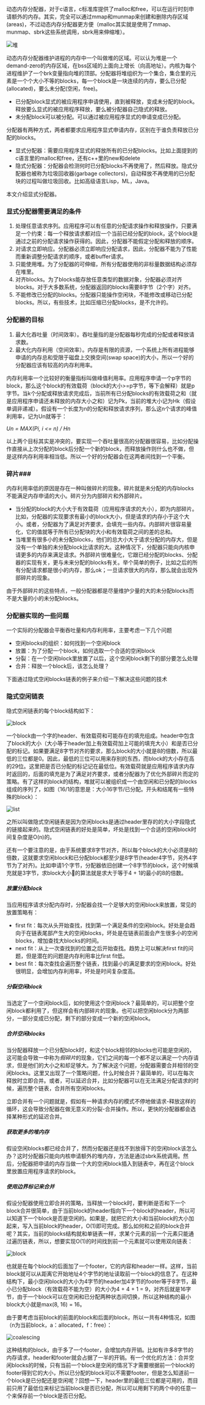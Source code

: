 动态内存分配器，对于c语言，c标准库提供了malloc和free，可以在运行时刻申请额外的内存。其实，完全可以通过mmap和munmap来创建和删除内存区域(areas)，不过动态内存分配器更方便（malloc其实就是使用了mmap、munmap、sbrk这些系统调用，sbrk用来伸缩堆）。

![堆](/assets/img/dynamic_memory_allocation/heap.png)

动态内存分配器维护进程的内存中一个叫做堆的区域。可以认为堆是一个demand-zero的内存区域，在bss区域的上面向上增长（向高地址）。内核为每个进程维护了一个brk变量指向堆的顶部。分配器将堆组织为一个集合，集合里的元素是一个个大小不等的blocks，每一个block是一块连续的内存，要么已分配(allocated)，要么未分配(空闲，free)。

* 已分配block显式的被应用程序申请使用，直到被释放，变成未分配的block。释放要么显式的被应用程序释放，要么被分配器自己隐式的释放。
* 未分配block可以被分配。可以通过被应用程序显式的申请变成已分配。

分配器有两种方式，两者都要求应用程序显式申请内存，区别在于谁负责释放已分配的blocks。

* 显式分配器：需要应用程序显式的释放所有的已分配blocks。比如上面提到的c语言里的malloc和free，还有c++里的new和delete
* 隐式分配器：分配器会检测何时已分配blocks不再使用了，然后释放。隐式分配器也被称为垃圾回收器(garbage collectors)，自动释放不再使用的已分配块的过程叫做垃圾回收。比如高级语言Lisp，ML，Java。

本文介绍显式分配器。



### 显式分配器需要满足的条件

1. 处理任意请求序列。应用程序可以有任意的分配请求操作和释放操作，只要满足一个约束：每一个释放请求都对应一个当前已经分配的block，这个block是通过之前的分配请求操作获得的。因此，分配器不能假定分配和释放的顺序。
2. 对请求立即响应。分配器必须立即响应分配请求，因此，分配器不能为了性能而重新调整分配请求的顺序，或者buffer请求。
3. 只能使用堆。为了分配器的可伸缩，所有分配器使用的非标量数据结构必须存在堆里。
4. 对齐blocks。为了blocks能存放任意类型的数据对象，分配器必须对齐blocks。对于大多数系统，分配器返回的blocks需要8字节（2个字）对齐。
5. 不能修改已分配的blocks。分配器只能操作空闲块，不能修改或移动已分配blocks。所以，有些技术，比如压缩已分配blocks，是不允许的。

### 分配器的目标

1. 最大化吞吐量（时间效率）。吞吐量指的是分配器每秒完成的分配或者释放请求数。
2. 最大化内存利用（空间效率）。内存是有限的资源，一个系统上所有进程能够申请的内存总和受限于磁盘上交换空间(swap space)的大小，所以一个好的分配器应该有较高的内存利用率。



内存利用率一个比较好的衡量指标叫做峰值利用率。应用程序申请一个p字节的block，那么这个block的有效载荷（block的大小>=p字节，等下会解释）就是p字节。当k个分配或释放请求完成后，当前所有已分配blocks的有效载荷之和（就是应用程序申请还未释放的内存大小之和）记为Pk，当前的堆大小记为Hk（假设单调非递减）。假设有一个长度为n的分配和释放请求序列，那么这n个请求的峰值利用率，记为Un就等于：

*Un = MAX(Pi, i <= n) / Hn*

以上两个目标其实是冲突的，要实现一个吞吐量很高的分配器很容易，比如分配操作直接从上次分配的block后分配一个新的block，而释放操作则什么也不做，但是这样内存利用率相当低。所以一个好的分配器会在这两者间找到一个平衡。

### 碎片###

内存利用率低的原因是存在一种叫做碎片的现象。碎片就是未分配的内存blocks不能满足内存申请的大小。碎片分为内部碎片和外部碎片。

* 当分配的block的大小大于有效载荷（应用程序请求的大小），即为内部碎片。比如，分配器的实现要求有最小的block大小，但是请求的内存小于这个大小。或者，分配器为了满足对齐要求，会填充一些内存。内部碎片很容易量化，它的值就等于所有已分配块的大小和有效载荷之间的差的总和。
* 当堆里有很多小的未分配blocks，他们的总大小大于请求分配的内存大，但是没有一个单独的未分配block比请求的大。这种情况下，分配器只能向内核申请更多的内存来满足请求。外部碎片很难量化，它跟已经分配的blocks、分配器的实现有关，更与未来分配的blocks有关。举个简单的例子，比如之后的所有分配请求都是很小的内存，那么ok；一旦请求很大的内存，那么就会出现外部碎片的现象。

由于外部碎片的这些特点，一般分配器都是尽量维护少量的大的未分配blocks而不是大量的小的未分配blocks。

### 分配器实现的一些问题 ###

一个实际的分配器会平衡吞吐量和内存利用率，主要考虑一下几个问题

* 空闲blocks的组织：如何找到一个空闲block
* 放置：为了分配一个block，如何选取一个合适的空闲block
* 分裂：在一个空闲block里放置了以后，这个空闲block剩下的部分要怎么处理
* 合并：释放一个block后，该怎么处理？

下面通过隐式空闲blocks链表的例子来介绍一下解决这些问题的技术

### 隐式空闲链表 ###

隐式空闲链表的每个block结构如下：

![block](/assets/img/dynamic_memory_allocation/implicit-free-list-block1.png)

一个block由一个字的header、有效载荷和可能存在的填充组成。header中包含了block的大小（大小等于header加上有效载荷加上可能的填充大小）和是否已分配的标记。如果要满足8字节对齐的要求，那么block的大小就是8的倍数，所以最低的三位都是0。因此，最低的三位可以用来存别的东西，而block的大小存在高的29位。这里把是否已分配的标记记在最低位。有效载荷就是应用程序请求内存时返回的，后面的填充是为了满足对齐要求，或者分配器为了优化外部碎片而定的策略。有了这样的block的结构，堆就可以被组织成一个由空闲和已分配的blocks组成的序列了，如图（16/1的意思是：大小16字节/已分配。开头和结尾有一些特殊的block）：

![list](/assets/img/dynamic_memory_allocation/implicit-free-list.png)

之所以叫做隐式空闲链表是因为空闲blocks是通过header里存的的大小字段隐式的链接起来的。隐式空闲链表的好处是简单，坏处是找到一个合适的空闲block时间复杂度是O(n)的。

还有一个要注意的是，由于系统要求8字节对齐，所以每个block的大小必须是8的倍数，这就要求空闲block和已分配block都至少是8字节(header4字节，另外4字节为了对齐)。比如申请1个字节，分配器依旧创建一个8字节的block，这个时候填充就是3字节，求block大小的算法就是求大于等于4 + 1的最小的8的倍数。

##### 放置分配block #####

当应用程序请求分配内存时，分配器会找一个足够大的空闲block来放置，常见的放置策略有：

* first fit：每次从头开始查找，找到第一个满足条件的空闲block。好处是会趋向于在链表尾部产生大的空闲blocks，坏处是在链表前面会产生很多小的空闲blocks，增加查找大blocks的时间。
* next fit：从上一次查找到的位置之后开始查找。趋势上可以解决first fit的问题，但是潜在的问题是内存利用率比first fit低。
* best fit：每次查找会遍历整个链表，找到最小的满足要求的空闲block。好处很明显，会增加内存利用率，坏处是时间复杂度高。

##### 分裂空闲block #####

当选定了一个空闲block后，如何使用这个空闲block？最简单的，可以把整个空闲block都利用了，但这样会有内部碎片的现象。也可以把空闲block分为两部分，一部分变成已分配，剩下的部分变成一个新的空闲block。

##### 合并空闲blocks #####

当分配器释放一个已分配block时，和这个block相邻的blocks也可能是空闲的，这可能会导致一中称为*假碎片*的现象，它们之间的每一个都不足以满足一个内存请求，但是他们的大小之和却足够大。为了解决这个问题，分配器需要合并相邻的空闲blocks。这里又出现了一个策略问题，什么时候合并？最简单的，可以在每次释放时立即合并。或者，可以延迟合并，比如分配器可以在无法满足分配请求的时候，遍历整个链表，合并所有空闲blocks。

立即合并有一个问题就是，假如有一种请求内存的模式不停地做请求-释放这样的循环，这会导致分配器在做无意义的分裂-合并操作。所以，更快的分配器都会选择某种形式的延迟合并。

##### 获取更多的堆内存 #####

假设空闲blocks都已经合并了，然而分配器还是找不到放得下的空闲block该怎么办？这时分配器只能向内核申请额外的堆内存，方法是通过sbrk系统调用。然后，分配器把申请的内存当做一个大的空闲block插入到链表中，再在这个block里放置应用程序请求的block。

##### 使用边界标记来合并 #####

假设分配器使用立即合并的策略，当释放一个block时，要判断是否和下一个block合并很简单，由于当前block的header指向下一个block的header，所以可以知道下一个block是否是空闲的。如果是，就把它的大小和当前block的大小加起来，写入当前block的header，O(1)即可完成。那么如何和之前的block合并呢？其实，当前的blocks结构就和单链表一样，求某个元素的前一个元素只能通过遍历链表，所以，想要实现O(1)的时间找到前一个元素就可以使用双向链表：

![block](/assets/img/dynamic_memory_allocation/implicit-free-list-block2.png)

也就是在每个block的后面加了一个footer，它的内容和header一样。这样，当前block就可以从距离它开始地址4个字节的地址读取前一个block的信息了。在这种结构下，最小空闲block的大小为4字节的header加4字节的footer等于8字节，最小已分配block（有效载荷不能为空）的大小为4 + 4 + 1 = 9，对齐后就是16字节，由于一个block可以在空闲和已分配两种状态间切换，所以这种结构的最小block大小就是max(8, 16) = 16。

由于要考虑当前block的前面的block和后面的block，所以一共有4种情况，如图（n为当前block，a：allocated，f：free）：

![coalescing](/assets/img/dynamic_memory_allocation/implicit-free-list-block-coalescing.png)

这种结构的block，由于多了一个footer，会增加内存开销。比如有许多8字节的内存请求，header和footer就会占据了一半的开销。有一个优化的方法：合并空闲blocks的时候，只有当前一个block是空闲的情况下才需要根据前一个block的footer得到它的大小，所以已分配的block可以不需要footer，但是怎么知道前一个block是已分配还是空闲呢？回想一下，header里的最低三位都是可用的，而目前只用了最低位来标记当前block是否已分配，所以可以用剩下的两个中的任意一个来保存前一个block是否已分配。

